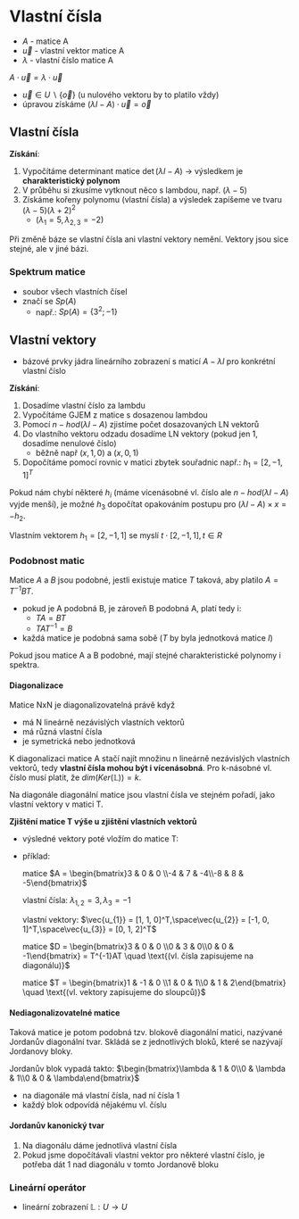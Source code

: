 # Vlastní čísla

- $A$ - matice A
- $\vec{u}$ - vlastní vektor matice A
- $\lambda$ - vlastní číslo matice A

$A \cdot \vec{u} = \lambda \cdot \vec{u}$
- $\vec{u} \in U \smallsetminus \{\vec{o}\}$ (u nulového vektoru by to platilo vždy)
- úpravou získáme $(\lambda I-A) \cdot \vec{u} = \vec{o}$

## Vlastní čísla

**Získání**:
1. Vypočítáme determinant matice
   $\det{(\lambda I - A)}$ -> výsledkem je **charakteristický polynom**
2. V průběhu si zkusíme vytknout něco s lambdou, např. $(\lambda-5)$
3. Získáme kořeny polynomu (vlastní čísla) a výsledek zapíšeme ve tvaru $(\lambda-5)(\lambda+2)^2$  
	 - $(\lambda_{1} = 5, \lambda_{2,3} = -2)$

Při změně báze se vlastní čísla ani vlastní vektory nemění. Vektory jsou sice stejné, ale v jiné bázi.

### Spektrum matice

- soubor všech vlastních čísel
- značí se $Sp(A)$
	- např.: $Sp(A) = \{3^2; -1\}$

## Vlastní vektory

- bázové prvky jádra lineárního zobrazení s maticí $A - \lambda I$ pro konkrétní vlastní číslo

**Získání**:
1. Dosadíme vlastní číslo za lambdu
2. Vypočítáme GJEM z matice s dosazenou lambdou
3. Pomocí $n-hod(\lambda I-A)$ zjistíme počet dosazovaných LN vektorů
4. Do vlastního vektoru odzadu dosadíme LN vektory (pokud jen 1, dosadíme nenulové číslo)
	- běžně např $(x, 1, 0)$ a $(x, 0, 1)$
5. Dopočítáme pomocí rovnic v matici zbytek souřadnic
   např.: $h_{1} = [2, -1, 1]^T$

Pokud nám chybí některé $h_{i}$ (máme vícenásobné vl. číslo ale $n-hod(\lambda I-A)$ vyjde menší), je možné $h_3$ dopočítat opakováním postupu pro $(\lambda I-A)\times x = -h_{2}$.

Vlastním vektorem $h_{1} = [2, -1, 1]$ se myslí $t\cdot [2, -1, 1], t\in R$

### Podobnost matic

Matice $A$ a $B$ jsou podobné, jestli existuje matice $T$ taková, aby platilo $A = T^{-1}BT$.
- pokud je A podobná B, je zároveň B podobná A, platí tedy i:
	- $TA = BT$
	- $TAT^{-1} = B$
- každá matice je podobná sama sobě ($T$ by byla jednotková matice $I$)

Pokud jsou matice A a B podobné, mají stejné charakteristické polynomy i spektra.

#### Diagonalizace

Matice NxN je diagonalizovatelná právě když
- má N lineárně nezávislých vlastních vektorů
- má různá vlastní čísla
- je symetrická nebo jednotková

K diagonalizaci matice A stačí najít množinu n lineárně nezávislých vlastních vektorů, tedy **vlastní čísla mohou být i vícenásobná**. Pro k-násobné vl. číslo musí platit, že $dim(Ker(\mathbb{L})) = k$. 

Na diagonále diagonální matice jsou vlastní čísla ve stejném pořadí, jako vlastní vektory v matici T.

**Zjištění matice T výše u zjištění vlastních vektorů**

- výsledné vektory poté vložím do matice T:

- příklad:

	matice $A = \begin{bmatrix}3 & 0 & 0 \\-4 & 7 & -4\\-8 & 8 & -5\end{bmatrix}$
	
	vlastní čísla: $\lambda_{1,2} = 3, \lambda_{3} = -1$
	
	vlastní vektory: $\vec{u_{1}} = [1, 1, 0]^T,\space\vec{u_{2}} = [-1, 0, 1]^T,\space\vec{u_{3}} = [0, 1, 2]^T$
	
	matice $D = \begin{bmatrix}3 & 0 & 0 \\0 & 3 & 0\\0 & 0 & -1\end{bmatrix} = T^{-1}AT \quad \text{(vl. čísla zapisujeme na diagonálu)}$
	
	matice $T = \begin{bmatrix}1 & -1 & 0 \\1 & 0 & 1\\0 & 1 & 2\end{bmatrix} \quad \text{(vl. vektory zapisujeme do sloupců)}$ 

#### Nediagonalizovatelné matice

Taková matice je potom podobná tzv. blokově diagonální matici, nazývané Jordanův diagonální tvar. Skládá se z jednotlivých bloků, které se nazývají Jordanovy bloky. 

Jordanův blok vypadá takto: $\begin{bmatrix}\lambda & 1 & 0\\0 & \lambda & 1\\0 & 0 & \lambda\end{bmatrix}$
- na diagonále má vlastní čísla, nad ní čísla 1
- každý blok odpovídá nějakému vl. číslu

#### Jordanův kanonický tvar

1. Na diagonálu dáme jednotlivá vlastní čísla
2. Pokud jsme dopočítávali vlastní vektor pro některé vlastní číslo, je potřeba dát 1 nad diagonálu v tomto Jordanově bloku

### Lineární operátor

- lineární zobrazení $\mathbb{L} : U \to U$